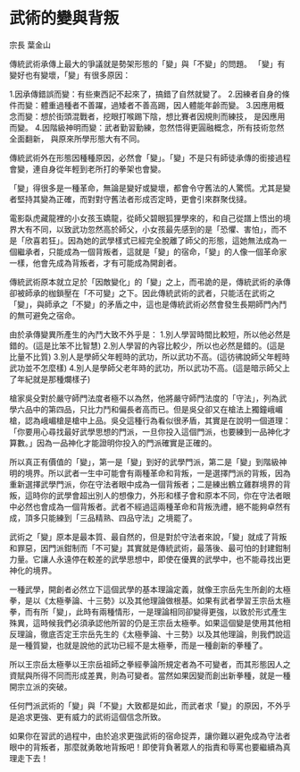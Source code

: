 # 武術的變與背叛

宗長
葉金山

傳統武術承傳上最大的爭議就是勢架形態的「變」與「不變」的問題。
「變」有變好也有變壞，「變」有很多原因：

1.因承傳錯誤而變：有些東西記不起來了，搞錯了自然就變了。
2.因練者自身的條件而變：體重過種者不善躍，過矮者不善高踢，因人體能年齡而變。
3.因應用概念而變：想於街頭混戰者，挖眼打喉踢下陰，想比賽者因規則而練技，
是因應用而變。
4.因階級神明而變：武者勤習勤練，忽然悟得更圓融概念，所有技術忽然全面翻新，
與原來所學形態大有不同。

傳統武術外在形態因種種原因，必然會「變」。「變」不是只有師徒承傳的銜接過程會變，連自身從年輕到老所打的拳架也會變。

「變」得很多是一種革命，無論是變好或變壞，都會令守舊法的人驚慌。尤其是變者堅持其變為正確，而對對守舊法者形成否定時，更會引來群聚伐撻。

電影臥虎藏龍裡的小女孩玉嬌龍，從師父碧眼狐狸學來的，和自己從譜上悟出的境界大有不同，以致武功忽然高於師父，小女孩最先感到的是「恐懼、害怕」，而不是「欣喜若狂」。因為她的武學樣式已經完全脫離了師父的形態，這她無法成為一個繼承者，只能成為一個背叛者，這就是「變」的宿命，「變」的人像一個革命家一樣，他會先成為背叛者，才有可能成為開創者。

傳統武術原本就立足於「因敵變化」的「變」之上，而弔詭的是，傳統武術的承傳卻被師承的枷鎖壓在「不可變」之下。因此傳統武術的武者，只能活在武術之「變」，與師承之「不變」的矛盾之中，這也是傳統武術必然會發生長期師門內鬥的無可避免之宿命。

由於承傳變異所產生的內鬥大致不外乎是：
1.別人學習時間比較短，所以他必然是錯的。(這是比笨不比智慧)
2.別人學習的內容比較少，所以也必然是錯的。(這是比量不比質)
3.別人是學師父年輕時的武功，所以武功不高。(這彷彿說師父年輕時武功並不怎麼樣)
4.別人是學師父老年時的武功，所以武功不高。(這是暗示師父上了年紀就是那種爛樣子)

槍家吳殳對於嚴守師門法度者極不以為然，他將嚴守師門法度的「守法」，列為武學六品中的第四品，只比力鬥和偏長者高而已。但是吳殳卻又在槍法上獨鐘峨嵋槍，認為峨嵋槍是槍中上品。吳殳這種行為看似很矛盾，其實是在說明一個道理：「你要用心尋找最好武學思想的門派，一旦你投入這個門派，也要練到一品神化才算數。」因為一品神化才能證明你投入的門派確實是正確的。

所以真正有價值的「變」，第一是「變」到好的武學門派，第二是「變」到階級神明的境界。所以武者一生中可能會有兩種革命和背叛，一是選擇門派的背叛，因為重新選擇武學門派，你在守法者眼中成為一個背叛者；二是練出鶴立雞群境界的背叛，這時你的武學會超出別人的想像力，外形和樣子會和原本不同，你在守法者眼中必然也會成為一個背叛者。武者不經過這兩種革命和背叛洗禮，絕不能夠卓然有成，頂多只能練到「三品精熟、四品守法」之境罷了。

武術之「變」原本是最本質、最自然的，但是對於守法者來說，「變」就成了背叛和罪惡，因門派鉗制而「不可變」其實就是傳統武術，最落後、最可怕的封建鉗制力量。它讓人永遠停在較差的武學思想中，即使在優異的武學中，也不能尋找出更神化的境界。

一種武學，開創者必然立下這個武學的基本理論定義，就像王宗岳先生所創的太極拳，是以《太極拳論、十三勢》以及其他理論做根基。如果有武者學習王宗岳太極拳，而有所「變」，此時有兩種情形，一是理論相同卻變得更強，以致於形式產生殊異，這時候我們必須承認他所習的仍是王宗岳太極拳。如果這個變是使用其他相反理論，徹底否定王宗岳先生的《太極拳論、十三勢》以及其他理論，則我們說這是一種質變，也就是說他的武功已經不是太極拳，而是一種創新的拳種了。

所以王宗岳太極拳以王宗岳祖師之拳經拳論所規定者為不可變者，而其形態因人之資賦與所得不同而形成差異，則為可變者。當然如果因變而創出新拳種，就是一種開宗立派的突破。

任何門派武術的「變」與「不變」大致都是如此，而武者求「變」的原因，不外乎是追求更強、更有威力的武術這個信念所致。

如果你在習武的過程中，由於追求更強武術的宿命捉弄，讓你難以避免成為守法者眼中的背叛者，那麼就勇敢地背叛吧！即使背負著眾人的指責和辱罵也要繼續為真理走下去！